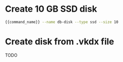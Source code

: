 # Create 10 GB SSD disk

```bash
{{command_name}} --name db-disk --type ssd --size 10
```

# Create disk from .vkdx file

TODO

